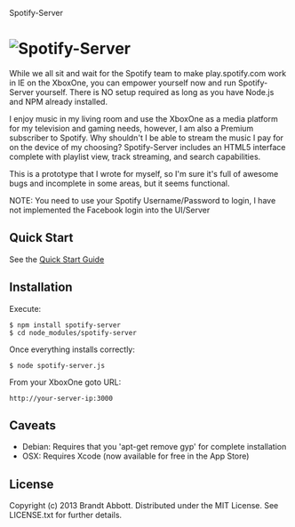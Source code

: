 Spotify-Server

![Spotify-Server](https://raw.github.com/brandtabbott/spotify-server/master/public/img/Spotify-US.png)
================

While we all sit and wait for the Spotify team to make play.spotify.com work 
in IE on the XboxOne, you can empower yourself now and run Spotify-Server
yourself.  There is NO setup required as long as you have Node.js
and NPM already installed.

I enjoy music in my living room and use the XboxOne as a media platform for my
television and gaming needs, however, I am also a Premium subscriber to 
Spotify.  Why shouldn't I be able to stream the music I pay for on the device 
of my choosing?  Spotify-Server includes an HTML5 interface complete with 
playlist view, track streaming, and search capabilities.

This is a prototype that I wrote for myself, so I'm sure it's full of awesome
bugs and incomplete in some areas, but it seems functional.

NOTE: You need to use your Spotify Username/Password to login, I have not 
implemented the Facebook login into the UI/Server

Quick Start
-----------

See the [Quick Start Guide](https://github.com/brandtabbott/spotify-server/wiki/Quick-Start-Guide)

Installation
------------

Execute:

    $ npm install spotify-server
    $ cd node_modules/spotify-server

Once everything installs correctly:

    $ node spotify-server.js

From your XboxOne goto URL:

    http://your-server-ip:3000

Caveats
-------

* Debian: Requires that you 'apt-get remove gyp' for complete installation
* OSX: Requires Xcode (now available for free in the App Store)

License
-------

Copyright (c) 2013 Brandt Abbott. Distributed under the MIT License. See
LICENSE.txt for further details.
